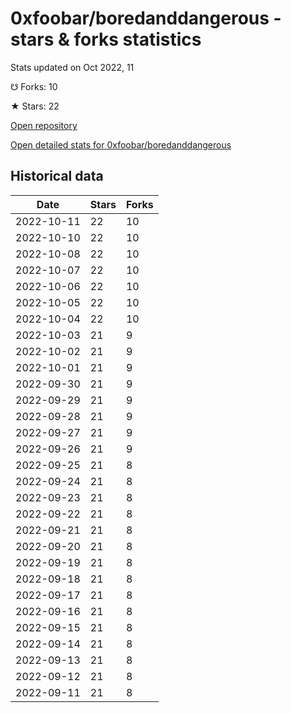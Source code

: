 # 0xfoobar/boredanddangerous - stars & forks statistics

Stats updated on Oct 2022, 11

☋ Forks: 10

★ Stars: 22

[Open repository](https://github.com/0xfoobar/boredanddangerous)

[Open detailed stats for 0xfoobar/boredanddangerous](https://reviewgithub.com/rep/0xfoobar/boredanddangerous)

## Historical data
| Date | Stars | Forks |
|------|-------|-------|
| 2022-10-11 | 22 | 10 | 
| 2022-10-10 | 22 | 10 | 
| 2022-10-08 | 22 | 10 | 
| 2022-10-07 | 22 | 10 | 
| 2022-10-06 | 22 | 10 | 
| 2022-10-05 | 22 | 10 | 
| 2022-10-04 | 22 | 10 | 
| 2022-10-03 | 21 | 9 | 
| 2022-10-02 | 21 | 9 | 
| 2022-10-01 | 21 | 9 | 
| 2022-09-30 | 21 | 9 | 
| 2022-09-29 | 21 | 9 | 
| 2022-09-28 | 21 | 9 | 
| 2022-09-27 | 21 | 9 | 
| 2022-09-26 | 21 | 9 | 
| 2022-09-25 | 21 | 8 | 
| 2022-09-24 | 21 | 8 | 
| 2022-09-23 | 21 | 8 | 
| 2022-09-22 | 21 | 8 | 
| 2022-09-21 | 21 | 8 | 
| 2022-09-20 | 21 | 8 | 
| 2022-09-19 | 21 | 8 | 
| 2022-09-18 | 21 | 8 | 
| 2022-09-17 | 21 | 8 | 
| 2022-09-16 | 21 | 8 | 
| 2022-09-15 | 21 | 8 | 
| 2022-09-14 | 21 | 8 | 
| 2022-09-13 | 21 | 8 | 
| 2022-09-12 | 21 | 8 | 
| 2022-09-11 | 21 | 8 | 

